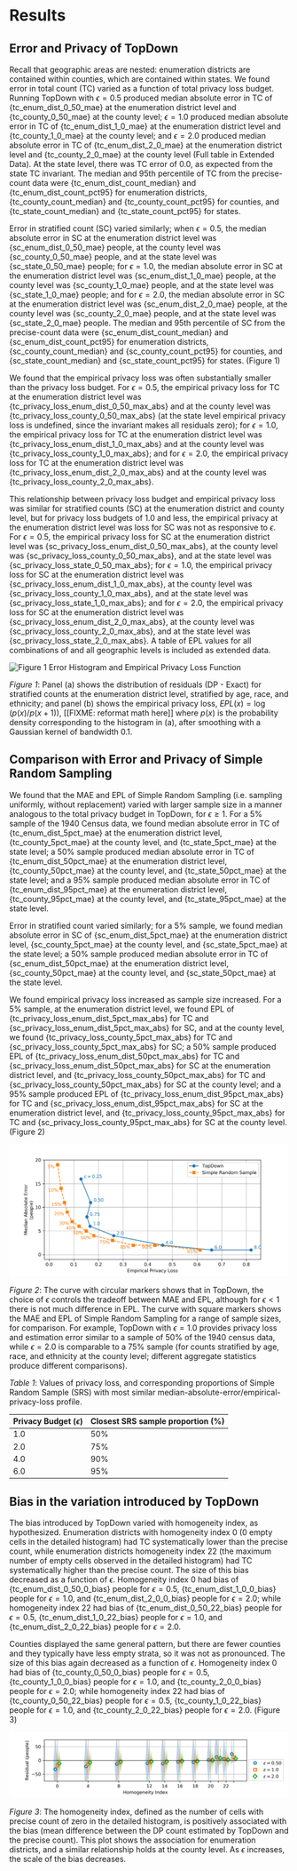
Results
=======

Error and Privacy of TopDown
----------------------------

Recall that geographic areas are nested: enumeration districts are
contained within counties, which are contained within states. We found
error in total count (TC) varied as a function of total privacy loss
budget. Running TopDown with $\epsilon = 0.5$ produced median
absolute error in TC of {tc_enum_dist_0_50_mae} at the enumeration
district level and {tc_county_0_50_mae} at the county level; $\epsilon
= 1.0$ produced median absolute error in TC of {tc_enum_dist_1_0_mae}
at the enumeration district level and {tc_county_1_0_mae} at the
county level; and $\epsilon = 2.0$ produced median absolute error in
TC of {tc_enum_dist_2_0_mae} at the enumeration district level and
{tc_county_2_0_mae} at the county level (Full table in Extended
Data).  At the state level, there was TC error of $0.0$, as
expected from the state TC invariant.  The median and 95th percentile
of TC from the precise-count data were {tc_enum_dist_count_median} and {tc_enum_dist_count_pct95}
for enumeration districts, {tc_county_count_median} and
{tc_county_count_pct95} for counties, and {tc_state_count_median} and
{tc_state_count_pct95} for states.

Error in stratified count (SC) varied similarly; when $\epsilon =
0.5$, the median absolute error in SC at the enumeration district
level was {sc_enum_dist_0_50_mae} people, at the county level was
{sc_county_0_50_mae} people, and at the state level was
{sc_state_0_50_mae} people; for $\epsilon = 1.0$, the median absolute
error in SC at the enumeration district level was
{sc_enum_dist_1_0_mae} people, at the county level was
{sc_county_1_0_mae} people, and at the state level was
{sc_state_1_0_mae} people; and for $\epsilon = 2.0$, the median
absolute error in SC at the enumeration district level was
{sc_enum_dist_2_0_mae} people, at the county level was
{sc_county_2_0_mae} people, and at the state level was
{sc_state_2_0_mae} people. The median and 95th percentile of SC 
from the precise-count data were
{sc_enum_dist_count_median} and {sc_enum_dist_count_pct95} for
enumeration districts, {sc_county_count_median} and
{sc_county_count_pct95} for counties, and {sc_state_count_median} and
{sc_state_count_pct95} for states.  (Figure 1)

We found that the empirical privacy loss was often substantially
smaller than the privacy loss budget.  For $\epsilon = 0.5$, the
empirical privacy loss for TC at the enumeration district level was
{tc_privacy_loss_enum_dist_0_50_max_abs} and at the county level was
{tc_privacy_loss_county_0_50_max_abs} (at the state level empirical
privacy loss is undefined, since the invariant makes all residuals
zero); for $\epsilon = 1.0$, the empirical privacy loss for TC at the
enumeration district level was {tc_privacy_loss_enum_dist_1_0_max_abs}
and at the county level was {tc_privacy_loss_county_1_0_max_abs}; and
for $\epsilon = 2.0$, the empirical privacy loss for TC at the
enumeration district level was {tc_privacy_loss_enum_dist_2_0_max_abs}
and at the county level was {tc_privacy_loss_county_2_0_max_abs}.

This relationship between privacy loss budget and empirical privacy
loss was similar for stratified counts (SC) at the enumeration
district and county level, but for privacy loss budgets of 1.0 and
less, the empirical privacy at the enumeration district level was loss
for SC was not as responsive to $\epsilon$.  For $\epsilon = 0.5$,
the empirical privacy loss for SC at the enumeration district level
was {sc_privacy_loss_enum_dist_0_50_max_abs}, at the county level was
{sc_privacy_loss_county_0_50_max_abs}, and at the state level was
{sc_privacy_loss_state_0_50_max_abs}; for $\epsilon = 1.0$, the
empirical privacy loss for SC at the enumeration district level was
{sc_privacy_loss_enum_dist_1_0_max_abs}, at the county level was
{sc_privacy_loss_county_1_0_max_abs}, and at the state level was
{sc_privacy_loss_state_1_0_max_abs}; and for $\epsilon = 2.0$, the
empirical privacy loss for SC at the enumeration district level was
{sc_privacy_loss_enum_dist_2_0_max_abs}, at the county level was
{sc_privacy_loss_county_2_0_max_abs}, and at the state level was
{sc_privacy_loss_state_2_0_max_abs}. A table of EPL values for all
combinations of  and all geographic levels is included as extended data.

![](fig_1_hist_epl.png "Figure 1 Error Histogram and Empirical Privacy
 Loss Function")

*Figure 1*: Panel (a) shows the distribution of residuals (DP - Exact)
for stratified counts at the enumeration district level, stratified by
age, race, and ethnicity; and panel (b) shows the empirical privacy
loss, $EPL(x) = \log\left(p(x) / p(x+1)\right),$ [[FIXME: reformat math here]] where $p(x)$ is the
probability density corresponding to the histogram in (a), after
smoothing with a Gaussian kernel of bandwidth $0.1$.


Comparison with Error and Privacy of Simple Random Sampling
-----------------------------------------------------------

We found that the MAE and EPL of Simple Random Sampling (i.e. sampling
uniformly, without replacement) varied with larger sample size in a
manner analogous to the total privacy budget in TopDown, for $\epsilon
\geq 1$.  For a 5% sample of the 1940 Census data, we found median
absolute error in TC of {tc_enum_dist_5pct_mae} at the enumeration
district level, {tc_county_5pct_mae} at the county level, and
{tc_state_5pct_mae} at the state level; a 50% sample produced median
absolute error in TC of {tc_enum_dist_50pct_mae} at the enumeration
district level, {tc_county_50pct_mae} at the county level, and
{tc_state_50pct_mae} at the state level; and a 95% sample produced
median absolute error in TC of {tc_enum_dist_95pct_mae} at the
enumeration district level, {tc_county_95pct_mae} at the county level,
and {tc_state_95pct_mae} at the state level.

Error in stratified count varied similarly; for a 5% sample, we found
median absolute error in SC of {sc_enum_dist_5pct_mae} at the
enumeration district level, {sc_county_5pct_mae} at the county level,
and {sc_state_5pct_mae} at the state level; a 50% sample produced
median absolute error in TC of {sc_enum_dist_50pct_mae} at the
enumeration district level, {sc_county_50pct_mae} at the county level,
and {sc_state_50pct_mae} at the state level.

We found empirical privacy loss increased as sample size increased.
For a 5% sample, at the enumeration district level, we found EPL of
{tc_privacy_loss_enum_dist_5pct_max_abs} for TC and
{sc_privacy_loss_enum_dist_5pct_max_abs} for SC, and at the county
level, we found {tc_privacy_loss_county_5pct_max_abs} for TC and
{sc_privacy_loss_county_5pct_max_abs} for SC; a 50% sample produced
EPL of {tc_privacy_loss_enum_dist_50pct_max_abs} for TC and
{sc_privacy_loss_enum_dist_50pct_max_abs} for SC at the enumeration
district level, and {tc_privacy_loss_county_50pct_max_abs} for TC and
{sc_privacy_loss_county_50pct_max_abs} for SC at the county level; and
a 95% sample produced EPL of {tc_privacy_loss_enum_dist_95pct_max_abs}
for TC and {sc_privacy_loss_enum_dist_95pct_max_abs} for SC at the
enumeration district level, and {tc_privacy_loss_county_95pct_max_abs}
for TC and {sc_privacy_loss_county_95pct_max_abs} for SC at the county
level.  (Figure 2)

![](fig_2_td_vs_srs.png "Figure 2 TopDown and Simple Random Sample")

*Figure 2*: The curve with circular markers shows that in TopDown, the
choice of $\epsilon$ controls the tradeoff between MAE and EPL,
although for $\epsilon < 1$ there is not much difference in EPL.  The
curve with square markers shows the MAE and EPL of Simple Random
Sampling for a range of sample sizes, for comparison.  For example,
TopDown with $\epsilon = 1.0$ provides privacy loss and estimation
error similar to a sample of 50% of the 1940 census data, while
$\epsilon = 2.0$ is comparable to a 75% sample (for counts stratified
by age, race, and ethnicity at the county level; different aggregate
statistics produce different comparisons).

*Table 1*: Values of privacy loss, and corresponding proportions of
Simple Random Sample (SRS) with most similar
median-absolute-error/empirical-privacy-loss profile.

|    Privacy Budget ($\epsilon$)    |    Closest SRS sample proportion (%)    |
|-----------------------------------|-----------------------------------------|
| 1.0                               | 50%                                     |
| 2.0                               | 75%                                     |
| 4.0                               | 90%                                     |
| 6.0                               | 95%                                     |


Bias in the variation introduced by TopDown
---------------------------------------

The bias introduced by TopDown varied with homogeneity index, as
hypothesized.  Enumeration districts with homogeneity index 0 (0 empty
cells in the detailed histogram) had TC systematically lower than the
precise count, while enumeration districts homogeneity index 22 (the
maximum number of empty cells observed in the detailed histogram) had
TC systematically higher than the precise count.  The size of this
bias decreased as a function of $\epsilon$.  Homogeneity index 0 had
bias of {tc_enum_dist_0_50_0_bias} people for $\epsilon = 0.5$,
{tc_enum_dist_1_0_0_bias} people for $\epsilon = 1.0$, and
{tc_enum_dist_2_0_0_bias} people for $\epsilon = 2.0$; while
homogeneity index 22 had bias of {tc_enum_dist_0_50_22_bias} people
for $\epsilon = 0.5$, {tc_enum_dist_1_0_22_bias} people for $\epsilon
= 1.0$, and {tc_enum_dist_2_0_22_bias} people for $\epsilon = 2.0$.

Counties displayed the same general pattern, but there are fewer
counties and they typically have less empty strata, so it was not as
pronounced.  The size of this bias again decreased as a function of
$\epsilon$.  Homogeneity index 0 had bias of {tc_county_0_50_0_bias}
people for $\epsilon = 0.5$, {tc_county_1_0_0_bias} people for
$\epsilon = 1.0$, and {tc_county_2_0_0_bias} people for $\epsilon =
2.0$; while homogeneity index 22 had bias of {tc_county_0_50_22_bias}
people for $\epsilon = 0.5$, {tc_county_1_0_22_bias} people for
$\epsilon = 1.0$, and {tc_county_2_0_22_bias} people for $\epsilon =
2.0$.  (Figure 3)

![](fig_3_homogeneity_bias.png "Figure 3 Homogeneity Bias")

*Figure 3*: The homogeneity index, defined as the number of cells with
precise count of zero in the detailed histogram, is positively
associated with the bias (mean difference between the DP count estimated
by TopDown and the precise count).  This plot shows the association for
enumeration districts, and a similar relationship holds at the county
level.  As $\epsilon$ increases, the scale of the bias decreases.




